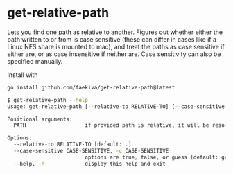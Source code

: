 # get-relative-path

Lets you find one path as relative to another. Figures out whether either the path written to or from is case sensitive (these can differ in cases like if a Linux NFS share is mounted to mac), and treat the paths as case sensitive if either are, or as case insensitive if neither are. Case sensitivity can also be specified manually.

Install with

```bash
go install github.com/faekiva/get-relative-path@latest
```


```bash
$ get-relative-path --help
Usage: get-relative-path [--relative-to RELATIVE-TO] [--case-sensitive CASE-SENSITIVE] [PATH]

Positional arguments:
  PATH                   if provided path is relative, it will be resolved relative to PWD first, then relative to the path provided with --relative-to

Options:
  --relative-to RELATIVE-TO [default: .]
  --case-sensitive CASE-SENSITIVE, -c CASE-SENSITIVE
                         options are true, false, or guess [default: guess]
  --help, -h             display this help and exit
```
